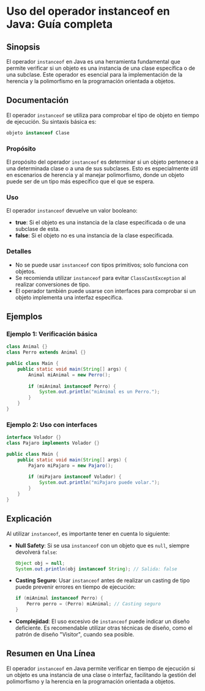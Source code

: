<!--
Meta Description: # Uso del operador instanceof en Java: Guía completa ## Sinopsis El operador `instanceof` en Java es una herramienta fundamental que permite verificar...
Meta Keywords: instanceof, una, objeto, operador, java
-->

# Uso del operador instanceof en Java: Guía completa

## Sinopsis
El operador `instanceof` en Java es una herramienta fundamental que permite verificar si un objeto es una instancia de una clase específica o de una subclase. Este operador es esencial para la implementación de la herencia y la polimorfismo en la programación orientada a objetos.

## Documentación
El operador `instanceof` se utiliza para comprobar el tipo de objeto en tiempo de ejecución. Su sintaxis básica es:

```java
objeto instanceof Clase
```

### Propósito
El propósito del operador `instanceof` es determinar si un objeto pertenece a una determinada clase o a una de sus subclases. Esto es especialmente útil en escenarios de herencia y al manejar polimorfismo, donde un objeto puede ser de un tipo más específico que el que se espera.

### Uso
El operador `instanceof` devuelve un valor booleano:
- **true**: Si el objeto es una instancia de la clase especificada o de una subclase de esta.
- **false**: Si el objeto no es una instancia de la clase especificada.

### Detalles
- No se puede usar `instanceof` con tipos primitivos; solo funciona con objetos.
- Se recomienda utilizar `instanceof` para evitar `ClassCastException` al realizar conversiones de tipo.
- El operador también puede usarse con interfaces para comprobar si un objeto implementa una interfaz específica.

## Ejemplos
### Ejemplo 1: Verificación básica
```java
class Animal {}
class Perro extends Animal {}

public class Main {
    public static void main(String[] args) {
        Animal miAnimal = new Perro();
        
        if (miAnimal instanceof Perro) {
            System.out.println("miAnimal es un Perro.");
        }
    }
}
```

### Ejemplo 2: Uso con interfaces
```java
interface Volador {}
class Pajaro implements Volador {}

public class Main {
    public static void main(String[] args) {
        Pajaro miPajaro = new Pajaro();
        
        if (miPajaro instanceof Volador) {
            System.out.println("miPajaro puede volar.");
        }
    }
}
```

## Explicación
Al utilizar `instanceof`, es importante tener en cuenta lo siguiente:

- **Null Safety**: Si se usa `instanceof` con un objeto que es `null`, siempre devolverá `false`:
    ```java
    Object obj = null;
    System.out.println(obj instanceof String); // Salida: false
    ```

- **Casting Seguro**: Usar `instanceof` antes de realizar un casting de tipo puede prevenir errores en tiempo de ejecución:
    ```java
    if (miAnimal instanceof Perro) {
        Perro perro = (Perro) miAnimal; // Casting seguro
    }
    ```

- **Complejidad**: El uso excesivo de `instanceof` puede indicar un diseño deficiente. Es recomendable utilizar otras técnicas de diseño, como el patrón de diseño "Visitor", cuando sea posible.

## Resumen en Una Línea
El operador `instanceof` en Java permite verificar en tiempo de ejecución si un objeto es una instancia de una clase o interfaz, facilitando la gestión del polimorfismo y la herencia en la programación orientada a objetos.